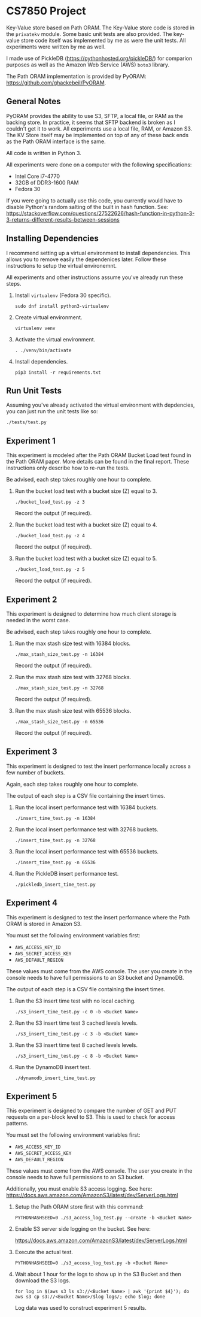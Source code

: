 # CS7850 Project

Key-Value store based on Path ORAM. The Key-Value store code is stored in the
`privatekv` module. Some basic unit tests are also provided. The key-value store
code itself was implemented by me as were the unit tests. All experiments were
written by me as well.

I made use of PickleDB (https://pythonhosted.org/pickleDB/) for comparion
purposes as well as the Amazon Web Service (AWS) `boto3` library.

The Path ORAM implementation is provided by PyORAM: https://github.com/ghackebeil/PyORAM.

## General Notes

PyORAM provides the ability to use S3, SFTP, a local file, or RAM as the backing
store. In practice, it seems that SFTP backend is broken as I couldn't get it
to work. All experiments use a local file, RAM, or Amazon S3. The KV Store
itself may be implemented on top of any of these back ends as the Path ORAM
interface is the same.

All code is written in Python 3.

All experiments were done on a computer with the following specifications:

- Intel Core i7-4770
- 32GB of DDR3-1600  RAM
- Fedora 30

If you were going to actually use this code, you currently would have to
disable Python's random salting of the built in hash function. See:
https://stackoverflow.com/questions/27522626/hash-function-in-python-3-3-returns-different-results-between-sessions

## Installing Dependencies

I recommend setting up a virtual environment to install dependencies. This
allows you to remove easily the dependenices later. Follow these instructions
to setup the virtual environemnt.

All experiments and other instructions assume you've already run these steps.

1. Install `virtualenv` (Fedora 30 specific).

    ```
    sudo dnf install python3-virtualenv
    ```

2. Create virtual environment.

    ```
    virtualenv venv
    ```

3. Activate the virtual environment.

    ```
    . ./venv/bin/activate
    ```

4. Install dependencies.

    ```
    pip3 install -r requirements.txt
    ```

## Run Unit Tests

Assuming you've already activated the virtual environment with depdencies, you
can just run the unit tests like so:

```
./tests/test.py
```

## Experiment 1

This experiment is modeled after the Path ORAM Bucket Load test found in the
Path ORAM paper. More details can be found in the final report. These
instructions only describe how to re-run the tests.

Be advised, each step takes roughly one hour to complete.

1. Run the bucket load test with a bucket size (Z) equal to 3.

    ```
    ./bucket_load_test.py -z 3
    ```

    Record the output (if required).

2. Run the bucket load test with a bucket size (Z) equal to 4.

    ```
    ./bucket_load_test.py -z 4
    ```

    Record the output (if required).

3. Run the bucket load test with a bucket size (Z) equal to 5.

    ```
    ./bucket_load_test.py -z 5
    ```

    Record the output (if required).

## Experiment 2

This experiment is designed to determine how much client storage is needed in
the worst case.

Be advised, each step takes roughly one hour to complete.

1. Run the max stash size test with 16384 blocks.

    ```
    ./max_stash_size_test.py -n 16384
    ```

    Record the output (if required).

2. Run the max stash size test with 32768 blocks.

    ```
    ./max_stash_size_test.py -n 32768
    ```

    Record the output (if required).

3. Run the max stash size test with 65536 blocks.

    ```
    ./max_stash_size_test.py -n 65536
    ```

    Record the output (if required).

## Experiment 3

This experiment is designed to test the insert performance locally across a few
number of buckets.

Again, each step takes roughly one hour to complete.

The output of each step is a CSV file containing the insert times.

1. Run the local insert performance test with 16384 buckets.

    ```
    ./insert_time_test.py -n 16384
    ```

2. Run the local insert performance test with 32768 buckets.

    ```
    ./insert_time_test.py -n 32768
    ```

3. Run the local insert performance test with 65536 buckets.

    ```
    ./insert_time_test.py -n 65536
    ```

4.  Run the PickleDB insert performance test.

    ```
    ./pickledb_insert_time_test.py
    ```

## Experiment 4

This experiment is designed to test the insert performance where the Path ORAM
is stored in Amazon S3.

You must set the following environment variables first:

- `AWS_ACCESS_KEY_ID`
- `AWS_SECRET_ACCESS_KEY`
- `AWS_DEFAULT_REGION`

These values must come from the AWS console. The user you create in the console
needs to have full permissions to an S3 bucket and DynamoDB.

The output of each step is a CSV file containing the insert times.

1. Run the S3 insert time test with no local caching.

    ```
    ./s3_insert_time_test.py -c 0 -b <Bucket Name>
    ```

2. Run the S3 insert time test 3 cached levels levels.

    ```
    ./s3_insert_time_test.py -c 3 -b <Bucket Name>
    ```

3. Run the S3 insert time test 8 cached levels levels.

    ```
    ./s3_insert_time_test.py -c 8 -b <Bucket Name>
    ```

4. Run the DynamoDB insert test.

    ```
    ./dynamodb_insert_time_test.py
    ```

## Experiment 5

This experiment is designed to compare the number of GET and PUT requests on a
per-block level to S3. This is used to check for access patterns.

You must set the following environment variables first:

- `AWS_ACCESS_KEY_ID`
- `AWS_SECRET_ACCESS_KEY`
- `AWS_DEFAULT_REGION`

These values must come from the AWS console. The user you create in the console
needs to have full permissions to an S3 bucket.

Additionally, you must enable S3 access logging. See here:
https://docs.aws.amazon.com/AmazonS3/latest/dev/ServerLogs.html

1. Setup the Path ORAM store first with this command:

    ```
    PYTHONHASHSEED=0 ./s3_access_log_test.py --create -b <Bucket Name>
    ```

2. Enable S3 server side logging on the bucket. See here:

    https://docs.aws.amazon.com/AmazonS3/latest/dev/ServerLogs.html

3. Execute the actual test.

    ```
    PYTHONHASHSEED=0 ./s3_access_log_test.py -b <Bucket Name>
    ```

4. Wait about 1 hour for the logs to show up in the S3 Bucket and then download the S3 logs.

    ```
    for log in $(aws s3 ls s3://<Bucket Name> | awk '{print $4}'); do aws s3 cp s3://<Bucket Name>/$log logs/; echo $log; done
    ```

    Log data was used to construct experiment 5 results.
